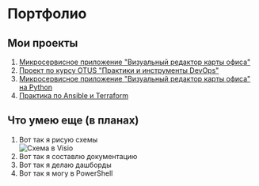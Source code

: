 # Портфолио

## Мои проекты
1. [Микросервисное приложение "Визуальный редактор карты офиса"](https://github.com/bambarambambum/VisualOffice-App)
2. [Проект по курсу OTUS "Практики и инструменты DevOps"](https://github.com/bambarambambum/VisualOffice)
3. [Микросервисное приложение "Визуальный редактор карты офиса" на Python](https://github.com/bambarambambum/VisualOfficeApp-Python)
4. [Практика по Ansible и Terraform](https://github.com/bambarambambum/devops-tasks)

## Что умею еще (в планах)
1. Вот так я рисую схемы  
   ![Схема в Visio](https://i.ibb.co/YDg1cDQ/schema-screenshot.png)
3. Вот так я составлю документацию
4. Вот так я делаю дашборды
5. Вот так я могу в PowerShell
